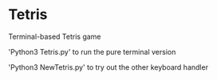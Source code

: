 # Tetris
Terminal-based Tetris game

'Python3 Tetris.py' to run the pure terminal version

'Python3 NewTetris.py' to try out the other keyboard handler
